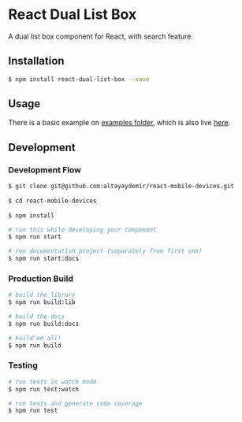 # React Dual List Box

A dual list box component for React, with search feature.

## Installation

```bash
$ npm install react-dual-list-box --save

```

## Usage
There is a basic example on [examples folder](/examples/components/App.jsx), which is also live [here](altayaydemir.com/react-dual-list-box).


## Development

### Development Flow

```bash
$ git clone git@github.com:altayaydemir/react-mobile-devices.git
 
$ cd react-mobile-devices
 
$ npm install 

# run this while developing your component
$ npm run start

# run documentation project (separately from first one)
$ npm run start:docs
```

### Production Build

```bash
# build the library
$ npm run build:lib

# build the docs
$ npm run build:docs

# build'em all!
$ npm run build
```

### Testing

```bash
# run tests in watch mode
$ npm run test:watch

# run tests and generate code coverage
$ npm run test
```
